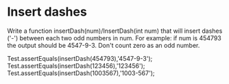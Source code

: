 Insert dashes
==============
Write a function insertDash(num)/InsertDash(int num) that will insert dashes ('-') between each two odd numbers in num. For example: if num is 454793 the output should be 4547-9-3. Don't count zero as an odd number.

Test.assertEquals(insertDash(454793),'4547-9-3');
Test.assertEquals(insertDash(123456),'123456');
Test.assertEquals(insertDash(1003567),'1003-567');